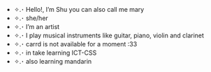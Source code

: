 - ✧.･ Hello!, I’m Shu you can also call me mary
- ✧.･ she/her
- ✧.･ I’m an artist 
- ✧.･ I play musical instruments like guitar, piano, violin and clarinet 
- ✧.･ carrd is not available for a moment :33
- ✧.･ in take learning ICT-CSS
- ✧.･ also learning mandarin 

<!---
ShuangYiu/ShuangYiu is a ✨ special ✨ repository because its `README.md` (this file) appears on your GitHub profile.
You can click the Preview link to take a look at your changes.
--->
